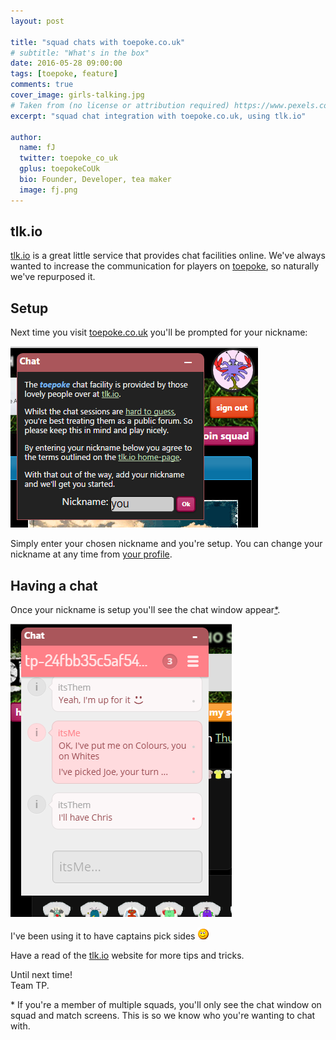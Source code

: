 ```yaml
---
layout: post

title: "squad chats with toepoke.co.uk"
# subtitle: "What's in the box"
date: 2016-05-28 09:00:00
tags: [toepoke, feature]
comments: true
cover_image: girls-talking.jpg
# Taken from (no license or attribution required) https://www.pexels.com/photo/marketing-man-person-communication-362/
excerpt: "squad chat integration with toepoke.co.uk, using tlk.io"

author:
  name: fJ
  twitter: toepoke_co_uk
  gplus: toepokeCoUk
  bio: Founder, Developer, tea maker
  image: fj.png 
---
```


## tlk.io

[tlk.io](https://tlk.io) is a great little service that provides chat facilities online. We've always wanted to increase the communication for players on [toepoke](https://toepoke.co.uk), so naturally we've repurposed it.

## Setup

Next time you visit [toepoke.co.uk](https://toepoke.co.uk) you'll be prompted for your nickname:

<img class="img-center" src="/images/posts/2016/2016-05-28-tlkio-nickname-prompt.png" width="396" height="290" alt="Your nickname" />

Simply enter your chosen nickname and you're setup.  You can change your nickname at any time from [your profile](https://toepoke.co.uk/user.aspx/edit). 

## Having a chat

Once your nickname is setup you'll see the chat window appear<a class="footnote" href="#why-squad-or-match">*</a>.

<img class="img-center" src="/images/posts/2016/2016-05-28-tlkio-chatting.png" width="354" height="469" alt="Having a chat ..." />

I've been using it to have captains pick sides <img src="/images/smile.png" alt="smile" title="smile" />

Have a read of the [tlk.io](https://tlk.io/) website for more tips and tricks.

Until next time!<br/>
Team TP.


<p id="why-squad-or-match">
  <span class="footnote">*</span>
  If you're a member of multiple squads, you'll only see the chat window on squad and match screens. This is so we know who you're wanting to chat with.
<p>


